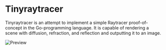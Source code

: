 # Tinyraytracer

Tinyraytracer is an attempt to implement a simple Raytracer proof-of-concept in the Go-programming language. It is capable of rendering a scene with diffusion, refraction, and reflection and outputting it to an image. 

![Preview](old/out.bmp)
